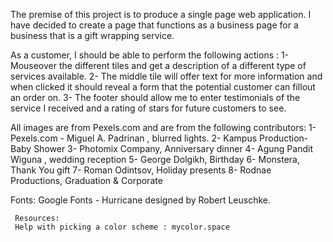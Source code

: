 The premise of this project is to produce a single page web application. I have decided to create a page that functions as a business page for a business that is a gift wrapping service. 

As a customer, I should be able to perform the following actions :
    1- Mouseover the different tiles and get a description of a different type of services available.
    2- The middle tile will offer text for more information and when clicked it should reveal a form that the potential customer can fillout an order on.
    3- The footer should allow me to enter testimonials of the service I received and a rating of stars for future customers to see. 




All images are from Pexels.com and are from the following contributors:
    1- Pexels.com - Miguel A. Padrinan , blurred lights.
    2- Kampus Production- Baby Shower
    3- Photomix Company, Anniversary dinner
    4- Agung Pandit Wiguna , wedding reception
    5- George Dolgikh, Birthday
    6- Monstera, Thank You gift
    7- Roman Odintsov, Holiday presents
    8- Rodnae Productions, Graduation & Corporate


Fonts:
    Google Fonts - Hurricane designed by Robert Leuschke.

     Resources: 
     Help with picking a color scheme : mycolor.space 